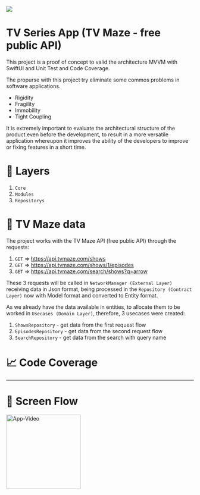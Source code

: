 ![](./assets/image1.png)

# TV Series App (TV Maze - free public API)

This project is a proof of concept to valid the architecture MVVM with SwiftUI and Unit Test and Code Coverage.

The propurse with this project try eliminate some commos problems in software applications.

- Rigidity
- Fragility
- Immobility
- Tight Coupling

It is extremely important to evaluate the architectural structure of the product even before the development, to result in a more versatile application whereupon it improves the ability of the developers to improve or fixing features in a short time.

# 📁 Layers
1. `Core`
2. `Modules` 
3. `Repositorys` 

# 🚀 TV Maze data
The project works with the TV Maze API (free public API) through the requests:
1. `GET` => https://api.tvmaze.com/shows
2. `GET` => https://api.tvmaze.com/shows/1/episodes
3. `GET` => https://api.tvmaze.com/search/shows?q=arrow

These 3 requests will be called in `NetworkManager (External Layer)` receiving data in Json format, being processed in the `Repository (Contract Layer)` now with Model format and converted to Entity format.

As we already have the data available in entities, to allocate them to be worked in `Usecases (Domain Layer)`, therefore, 3 usecases were created:
1. `ShowsRepository` - get data from the first request flow
2. `EpisodesRepository` - get data from the second request flow
3. `SearchRepository` - get data from the search with query name

# 📈 Code Coverage

---


# 📱 Screen Flow
 <img src=""  alt="App-Video"  width="200">
